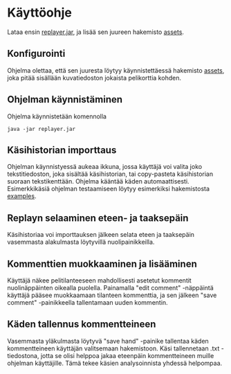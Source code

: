 # Käyttöohje

Lataa ensin [replayer.jar](https://github.com/gitblast/ot-harjoitustyo/releases/download/loppupalautus/replayer.jar), ja lisää sen juureen hakemisto [assets](https://github.com/gitblast/ot-harjoitustyo/tree/master/PokerHandReplayer/assets).

## Konfigurointi

Ohjelma olettaa, että sen juuresta löytyy käynnistettäessä hakemisto [assets](https://github.com/gitblast/ot-harjoitustyo/tree/master/PokerHandReplayer/assets), joka pitää sisällään kuvatiedoston jokaista pelikorttia kohden.

## Ohjelman käynnistäminen

Ohjelma käynnistetään komennolla
```
java -jar replayer.jar
```
## Käsihistorian importtaus

Ohjelman käynnistyessä aukeaa ikkuna, jossa käyttäjä voi valita joko tekstitiedoston, joka sisältää käsihistorian, tai copy-pasteta käsihistorian suoraan tekstikenttään. Ohjelma kääntää käden automaattisesti. Esimerkkikäsiä ohjelman testaamiseen löytyy esimerkiksi hakemistosta [examples](https://github.com/gitblast/ot-harjoitustyo/tree/master/PokerHandReplayer/examples).

## Replayn selaaminen eteen- ja taaksepäin

Käsihistoriaa voi importtauksen jälkeen selata eteen ja taaksepäin vasemmasta alakulmasta löytyvillä nuolipainikkeilla.

## Kommenttien muokkaaminen ja lisääminen

Käyttäjä näkee pelitilanteeseen mahdollisesti asetetut kommentit nuolinäppäinten oikealla puolella. Painamalla "edit comment" -näppäintä käyttäjä pääsee muokkaamaan tilanteen kommenttia, ja sen jälkeen "save comment" -painikkeella tallentamaan uuden kommentin.

## Käden tallennus kommentteineen

Vasemmasta yläkulmasta löytyvä "save hand" -painike tallentaa käden kommentteineen käyttäjän valitsemaan hakemistoon. Käsi tallennetaan .txt -tiedostona, jotta se olisi helppoa jakaa eteenpäin kommentteineen muille ohjelman käyttäjille. Tämä tekee käsien analysoinnista yhdessä helpompaa.
